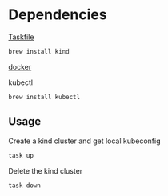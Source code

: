 # Dependencies

[Taskfile](https://taskfile.dev/usage/)
```bash
brew install kind
```

[docker](https://docs.docker.com/desktop/setup/install/mac-install/)

kubectl
```
brew install kubectl
```

## Usage

Create a kind cluster and get local kubeconfig
```bash
task up
```

Delete the kind cluster
```bash
task down
```

